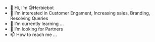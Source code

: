 - 👋 Hi, I’m @Herbiebot
- 👀 I’m interested in Customer Engament, Increasing sales, Branding, Resolving Queries
- 🌱 I’m currently learning ...
- 💞️ I’m looking for Partners
- 📫 How to reach me ...

<!---
Herbiebot/Herbiebot is a ✨ special ✨ repository because its `README.md` (this file) appears on your GitHub profile.
You can click the Preview link to take a look at your changes.
--->
